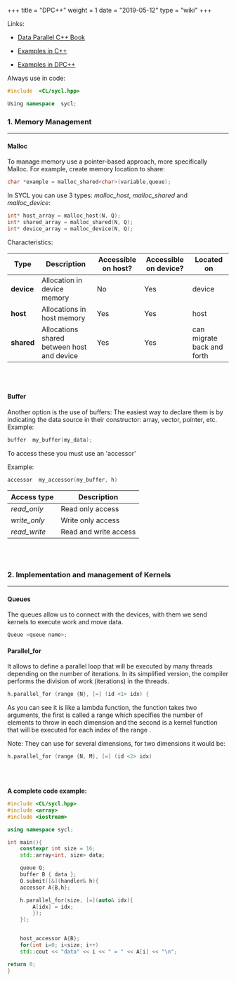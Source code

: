 +++ title = "DPC++" weight = 1 date = "2019-05-12" type = "wiki" +++

  

Links:

  

-  [Data Parallel C++ Book](https://link.springer.com/content/pdf/10.1007%2F978-1-4842-5574-2.pdf)

-  [Examples in C++](https://github.com/oneapi-src/oneAPI-samples/tree/master/DirectProgramming/C%2B%2B)

-  [Examples in DPC++](https://github.com/oneapi-src/oneAPI-samples/tree/master/DirectProgramming/DPC%2B%2B)

  

Always use in code:

```cpp
#include  <CL/sycl.hpp>

Using namespace  sycl;
```

  

### 1. Memory Management
------
#### Malloc
To manage memory use a pointer-based approach, more specifically Malloc. 
For example, create memory location to share:

```cpp
char *example = malloc_shared<char>(variable,queue);
```

In SYCL you can use 3 types: *malloc_host*, *malloc_shared* and *malloc_device*:

```Cpp
int* host_array = malloc_host(N, Q);
int* shared_array = malloc_shared(N, Q);
int* device_array = malloc_device(N, Q);
```

Characteristics:

Type | Description | Accessible on host? | Accessible on device? | Located on
--- | --- | --- | --- | ---
**device** | Allocation in device memory | No |Yes | device
**host** | Allocations in host memory | Yes | Yes | host
**shared** | Allocations shared between host and device | Yes | Yes | can migrate back and forth

  <br><br>

#### Buffer

Another option is the use of buffers:
The easiest way to declare them is by indicating the data source in their constructor: array, vector, pointer, etc.
Example:
```cpp
buffer  my_buffer(my_data);
```

  

To access these you must use an 'accessor'

Example:
```cpp
accessor  my_accessor(my_buffer, h)
```

  

Access type| Description|
| ---|---|
| *read_only* | Read only access |
| *write_only* | Write only access |
| *read_write* | Read and write access |

<br><br>
  
### 2. Implementation and management of Kernels
------
#### Queues
The queues allow us to connect with the devices, with them we send kernels to execute work and move data.
```cpp
Queue <queue name>;
```

  

#### Parallel_for
It allows to define a parallel loop that will be executed by many threads depending on the number of iterations. In its simplified version, the compiler performs the division of work (iterations) in the threads.
```cpp
h.parallel_for (range {N}, [=] (id <1> idx) {
```

As you can see it is like a lambda function, the function takes two arguments, the first is called a range which specifies the number of elements to throw in each dimension and the second is a kernel function that will be executed for each index of the range .

Note: They can use for several dimensions, for two dimensions it would be:
```cpp
h.parallel_for (range {N, M}, [=] (id <2> idx)
```
<br><br> 

**A complete code example:**
```cpp
#include <CL/sycl.hpp>
#include <array>
#include <iostream>

using namespace sycl;

int main(){
	constexpr int size = 16;
	std::array<int, size> data;

	queue Q;
	buffer B { data };
	Q.submit([&](handler& h){
	accessor A{B,h};

	h.parallel_for(size, [=](auto& idx){
		A[idx] = idx;
		});
	});


	host_accessor A{B};
	for(int i=0; i<size; i++)
	std::cout << "data" << i << " = " << A[i] << "\n";

return 0;
}
